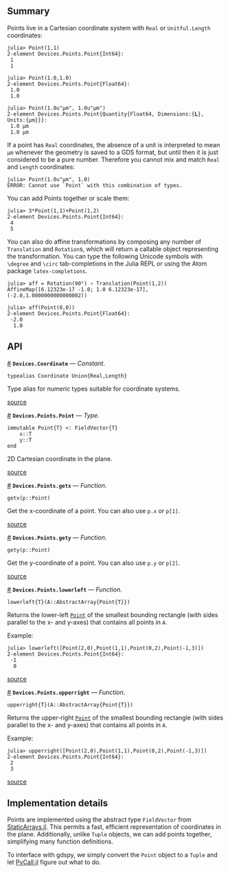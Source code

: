 


<a id='Summary-1'></a>

## Summary


Points live in a Cartesian coordinate system with `Real` or `Unitful.Length` coordinates:


```jlcon
julia> Point(1,1)
2-element Devices.Points.Point{Int64}:
 1
 1

julia> Point(1.0,1.0)
2-element Devices.Points.Point{Float64}:
 1.0
 1.0

julia> Point(1.0u"μm", 1.0u"μm")
2-element Devices.Points.Point{Quantity{Float64, Dimensions:{𝐋}, Units:{μm}}}:
 1.0 μm
 1.0 μm
```


If a point has `Real` coordinates, the absence of a unit is interpreted to mean `μm` whenever the geometry is saved to a GDS format, but until then it is just considered to be a pure number. Therefore you cannot mix and match `Real` and `Length` coordinates:


```jlcon
julia> Point(1.0u"μm", 1.0)
ERROR: Cannot use `Point` with this combination of types.
```


You can add Points together or scale them:


```jlcon
julia> 3*Point(1,1)+Point(1,2)
2-element Devices.Points.Point{Int64}:
 4
 5
```


You can also do affine transformations by composing any number of `Translation` and `Rotation`s, which will return a callable object representing the transformation. You can type the following Unicode symbols with `\degree` and `\circ` tab-completions in the Julia REPL or using the Atom package `latex-completions`.


```jlcon
julia> aff = Rotation(90°) ∘ Translation(Point(1,2))
AffineMap([6.12323e-17 -1.0; 1.0 6.12323e-17], (-2.0,1.0000000000000002))

julia> aff(Point(0,0))
2-element Devices.Points.Point{Float64}:
 -2.0
  1.0
```


<a id='API-1'></a>

## API

<a id='Devices.Coordinate' href='#Devices.Coordinate'>#</a>
**`Devices.Coordinate`** &mdash; *Constant*.



```
typealias Coordinate Union{Real,Length}
```

Type alias for numeric types suitable for coordinate systems.


<a target='_blank' href='https://github.com/PainterQubits/Devices.jl/tree/6b7de71b98a4ee4bcbd137b0fc18fbb8c0b90366/src/Devices.jl#L47-L53' class='documenter-source'>source</a><br>

<a id='Devices.Points.Point' href='#Devices.Points.Point'>#</a>
**`Devices.Points.Point`** &mdash; *Type*.



```
immutable Point{T} <: FieldVector{T}
    x::T
    y::T
end
```

2D Cartesian coordinate in the plane.


<a target='_blank' href='https://github.com/PainterQubits/Devices.jl/tree/6b7de71b98a4ee4bcbd137b0fc18fbb8c0b90366/src/points.jl#L15-L24' class='documenter-source'>source</a><br>

<a id='Devices.Points.getx' href='#Devices.Points.getx'>#</a>
**`Devices.Points.getx`** &mdash; *Function*.



```
getx(p::Point)
```

Get the x-coordinate of a point. You can also use `p.x` or `p[1]`.


<a target='_blank' href='https://github.com/PainterQubits/Devices.jl/tree/6b7de71b98a4ee4bcbd137b0fc18fbb8c0b90366/src/points.jl#L47-L53' class='documenter-source'>source</a><br>

<a id='Devices.Points.gety' href='#Devices.Points.gety'>#</a>
**`Devices.Points.gety`** &mdash; *Function*.



```
gety(p::Point)
```

Get the y-coordinate of a point. You can also use `p.y` or `p[2]`.


<a target='_blank' href='https://github.com/PainterQubits/Devices.jl/tree/6b7de71b98a4ee4bcbd137b0fc18fbb8c0b90366/src/points.jl#L56-L62' class='documenter-source'>source</a><br>

<a id='Devices.Points.lowerleft' href='#Devices.Points.lowerleft'>#</a>
**`Devices.Points.lowerleft`** &mdash; *Function*.



```
lowerleft{T}(A::AbstractArray{Point{T}})
```

Returns the lower-left [`Point`](points.md#Devices.Points.Point) of the smallest bounding rectangle (with sides parallel to the x- and y-axes) that contains all points in `A`.

Example:

```jlcon
julia> lowerleft([Point(2,0),Point(1,1),Point(0,2),Point(-1,3)])
2-element Devices.Points.Point{Int64}:
 -1
  0
```


<a target='_blank' href='https://github.com/PainterQubits/Devices.jl/tree/6b7de71b98a4ee4bcbd137b0fc18fbb8c0b90366/src/points.jl#L89-L104' class='documenter-source'>source</a><br>

<a id='Devices.Points.upperright' href='#Devices.Points.upperright'>#</a>
**`Devices.Points.upperright`** &mdash; *Function*.



```
upperright{T}(A::AbstractArray{Point{T}})
```

Returns the upper-right [`Point`](points.md#Devices.Points.Point) of the smallest bounding rectangle (with sides parallel to the x- and y-axes) that contains all points in `A`.

Example:

```jlcon
julia> upperright([Point(2,0),Point(1,1),Point(0,2),Point(-1,3)])
2-element Devices.Points.Point{Int64}:
 2
 3
```


<a target='_blank' href='https://github.com/PainterQubits/Devices.jl/tree/6b7de71b98a4ee4bcbd137b0fc18fbb8c0b90366/src/points.jl#L112-L127' class='documenter-source'>source</a><br>


<a id='Implementation-details-1'></a>

## Implementation details


Points are implemented using the abstract type `FieldVector` from [StaticArrays.jl](https://github.com/JuliaArrays/StaticArrays.jl). This permits a fast, efficient representation of coordinates in the plane. Additionally, unlike `Tuple` objects, we can add points together, simplifying many function definitions.


To interface with gdspy, we simply convert the `Point` object to a `Tuple` and let [PyCall.jl](https://github.com/stevengj/PyCall.jl) figure out what to do.

